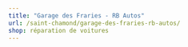 ```yaml
---
title: "Garage des Fraries - RB Autos"
url: /saint-chamond/garage-des-fraries-rb-autos/
shop: réparation de voitures
---
```

